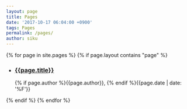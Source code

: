 ```yaml
---
layout: page
title: Pages
date: '2017-10-17 06:04:00 +0900'
tags: Pages
permalink: /pages/
author: siku
---
```

{% for page in site.pages %}
{% if page.layout contains "page" %}
<ul class="archive">
<li>
<div class="cols">
<div class="col1"><h3><a href="{{page.url | prepend: site.baseurl}}">{{page.title}}</a></h3></div>
<div class="col2">{% if page.author %}{{page.author}}, {% endif %}{{page.date | date: '%F'}}</div>
</div>
</li>
</ul> 
{% endif %}
{% endfor %}

